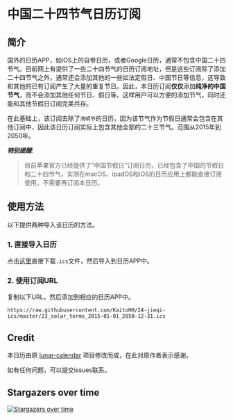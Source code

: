 # 中国二十四节气日历订阅

## 简介
国外的日历APP，如iOS上的自带日历，或者Google日历，通常不包含中国二十四节气。目前网上有提供了一些二十四节气的日历订阅地址，但是这些订阅除了添加二十四节气之外，通常还会添加其他的一些如法定假日、中国节日等信息，这导致和其他的已有订阅产生了大量的重复节日。因此，本日历订阅**仅仅**添加**纯净的中国节气**，而不会添加其他任何节日、假日等。这样用户可以方便的添加节气，同时还能和其他节假日订阅完美共存。

在此基础上，该订阅去除了`清明节`的日历，因为该节气作为节假日通常会包含在其他订阅中，因此该日历订阅实际上包含其他全部的二十三节气。范围从2015年到2050年。

***特别提醒***: 
> 目前苹果官方已经提供了“中国节假日”订阅日历，已经包含了中国的节假日和二十四节气，实测在macOS、ipadOS和iOS的日历应用上都能直接订阅使用，不需要再订阅本日历。

## 使用方法
以下提供两种导入该日历的方法。

### 1. 直接导入日历
点击[这里](https://github.com/KaitoHH/24-jieqi-ics/releases/download/23_solar_terms_2015-01-01_2050-12-31/23_solar_terms_2015-01-01_2050-12-31.ics)直接下载`.ics`文件，然后导入到日历APP中。

### 2. 使用订阅URL
复制以下URL，然后添加到相应的日历APP中。
```
https://raw.githubusercontent.com/KaitoHH/24-jieqi-ics/master/23_solar_terms_2015-01-01_2050-12-31.ics
```

## Credit
本日历由原 [lunar-calendar](https://github.com/infinet/lunar-calendar) 项目修改而成，在此对原作者表示感谢。

如有任何问题，可以提交issues联系。

## Stargazers over time

[![Stargazers over time](https://starchart.cc/KaitoHH/24-jieqi-ics.svg)](https://starchart.cc/KaitoHH/24-jieqi-ics)
